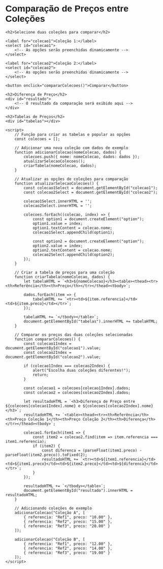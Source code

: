 <!DOCTYPE html>
<html lang="pt-br">
<head>
    <meta charset="UTF-8">
    <meta name="viewport" content="width=device-width, initial-scale=1.0">
    <title>Comparação de Preços - Coleções</title>
    <style>
        body {
            font-family: Arial, sans-serif;
            margin: 20px;
        }
        table {
            width: 100%;
            border-collapse: collapse;
            margin-top: 20px;
        }
        table, th, td {
            border: 1px solid black;
        }
        th, td {
            padding: 8px;
            text-align: center;
        }
        select, button {
            padding: 10px;
            margin: 10px;
        }
    </style>
</head>
<body>
    <h1>Comparação de Preços entre Coleções</h1>

    <h2>Selecione duas coleções para comparar</h2>

    <label for="colecao1">Coleção 1:</label>
    <select id="colecao1">
        <!-- As opções serão preenchidas dinamicamente -->
    </select>

    <label for="colecao2">Coleção 2:</label>
    <select id="colecao2">
        <!-- As opções serão preenchidas dinamicamente -->
    </select>

    <button onclick="compararColecoes()">Comparar</button>

    <h2>Diferença de Preço</h2>
    <div id="resultado">
        <!-- O resultado da comparação será exibido aqui -->
    </div>

    <h2>Tabelas de Preços</h2>
    <div id="tabelas"></div>

    <script>
        // Função para criar as tabelas e popular as opções
        const colecoes = [];

        // Adicionar uma nova coleção com dados de exemplo
        function adicionarColecao(nomeColecao, dados) {
            colecoes.push({ nome: nomeColecao, dados: dados });
            atualizarSelecaoColecoes();
            criarTabela(nomeColecao, dados);
        }

        // Atualizar as opções de coleções para comparação
        function atualizarSelecaoColecoes() {
            const colecao1Select = document.getElementById("colecao1");
            const colecao2Select = document.getElementById("colecao2");

            colecao1Select.innerHTML = '';
            colecao2Select.innerHTML = '';

            colecoes.forEach((colecao, index) => {
                const option1 = document.createElement("option");
                option1.value = index;
                option1.textContent = colecao.nome;
                colecao1Select.appendChild(option1);

                const option2 = document.createElement("option");
                option2.value = index;
                option2.textContent = colecao.nome;
                colecao2Select.appendChild(option2);
            });
        }

        // Criar a tabela de preços para uma coleção
        function criarTabela(nomeColecao, dados) {
            let tabelaHTML = `<h3>${nomeColecao}</h3><table><thead><tr><th>Referência</th><th>Preço</th></tr></thead><tbody>`;
            
            dados.forEach(item => {
                tabelaHTML += `<tr><td>${item.referencia}</td><td>${item.preco}</td></tr>`;
            });

            tabelaHTML += `</tbody></table>`;
            document.getElementById("tabelas").innerHTML += tabelaHTML;
        }

        // Comparar os preços das duas coleções selecionadas
        function compararColecoes() {
            const colecao1Index = document.getElementById("colecao1").value;
            const colecao2Index = document.getElementById("colecao2").value;

            if (colecao1Index === colecao2Index) {
                alert("Escolha duas coleções diferentes!");
                return;
            }

            const colecao1 = colecoes[colecao1Index].dados;
            const colecao2 = colecoes[colecao2Index].dados;

            let resultadoHTML = `<h3>Diferença de Preço entre ${colecoes[colecao1Index].nome} e ${colecoes[colecao2Index].nome}</h3>`;
            resultadoHTML += `<table><thead><tr><th>Referência</th><th>Preço Coleção 1</th><th>Preço Coleção 2</th><th>Diferença</th></tr></thead><tbody>`;

            colecao1.forEach(item1 => {
                const item2 = colecao2.find(item => item.referencia === item1.referencia);
                if (item2) {
                    const diferenca = (parseFloat(item1.preco) - parseFloat(item2.preco)).toFixed(2);
                    resultadoHTML += `<tr><td>${item1.referencia}</td><td>${item1.preco}</td><td>${item2.preco}</td><td>${diferenca}</td></tr>`;
                }
            });

            resultadoHTML += `</tbody></table>`;
            document.getElementById("resultado").innerHTML = resultadoHTML;
        }

        // Adicionando coleções de exemplo
        adicionarColecao("Coleção A", [
            { referencia: "Ref1", preco: "10.00" },
            { referencia: "Ref2", preco: "15.00" },
            { referencia: "Ref3", preco: "20.00" }
        ]);

        adicionarColecao("Coleção B", [
            { referencia: "Ref1", preco: "12.00" },
            { referencia: "Ref2", preco: "14.00" },
            { referencia: "Ref3", preco: "19.00" }
        ]);
    </script>
</body>
</html>

